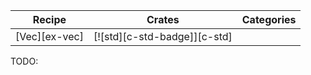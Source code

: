 | Recipe | Crates | Categories |
|---|---|---|
| [Vec][ex-vec] | [![std][c-std-badge]][c-std] |  |
<div class="hidden">
TODO:
</div>

